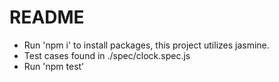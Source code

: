 # README
* Run 'npm i' to install packages, this project utilizes jasmine.
* Test cases found in ./spec/clock.spec.js
* Run 'npm test'